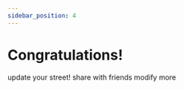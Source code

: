```yaml
---
sidebar_position: 4
---
```


# Congratulations!

update your street!
share with friends
modify more

